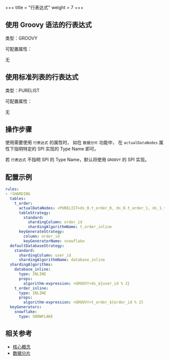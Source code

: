 +++
title = "行表达式"
weight = 7
+++

## 使用 Groovy 语法的行表达式

类型：GROOVY

可配置属性：

无

## 使用标准列表的行表达式

类型：PURELIST

可配置属性：

无

## 操作步骤

使用需要使用 `行表达式` 的属性时， 如在 `数据分片` 功能中， 在 `actualDataNodes` 属性下指明特定的 SPI 实现的 Type Name 即可。

若 `行表达式` 不指明 SPI 的 Type Name，默认将使用 `GROOVY` 的 SPI 实现。

## 配置示例

```yaml
rules:
- !SHARDING
  tables:
    t_order: 
      actualDataNodes: <PURELIST>ds_0.t_order_0, ds_0.t_order_1, ds_1.t_order_0, ds_1.t_order_1
      tableStrategy: 
        standard:
          shardingColumn: order_id
          shardingAlgorithmName: t_order_inline
      keyGenerateStrategy:
        column: order_id
        keyGeneratorName: snowflake
  defaultDatabaseStrategy:
    standard:
      shardingColumn: user_id
      shardingAlgorithmName: database_inline
  shardingAlgorithms:
    database_inline:
      type: INLINE
      props:
        algorithm-expression: <GROOVY>ds_${user_id % 2}
    t_order_inline:
      type: INLINE
      props:
        algorithm-expression: <GROOVY>t_order_${order_id % 2}
  keyGenerators:
    snowflake:
      type: SNOWFLAKE
```

## 相关参考

- [核心概念](/docs/document/content/features/sharding/concept.cn.md)
- [数据分片](/docs/document/content/dev-manual/sharding.cn.md)

